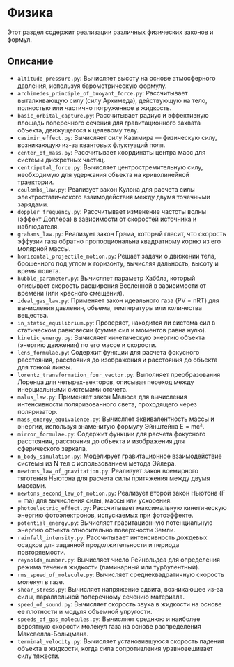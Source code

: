 # Физика

Этот раздел содержит реализации различных физических законов и формул.

## Описание

*   `altitude_pressure.py`: Вычисляет высоту на основе атмосферного давления, используя барометрическую формулу.
*   `archimedes_principle_of_buoyant_force.py`: Рассчитывает выталкивающую силу (силу Архимеда), действующую на тело, полностью или частично погруженное в жидкость.
*   `basic_orbital_capture.py`: Рассчитывает радиус и эффективную площадь поперечного сечения для гравитационного захвата объекта, движущегося к целевому телу.
*   `casimir_effect.py`: Вычисляет силу Казимира — физическую силу, возникающую из-за квантовых флуктуаций поля.
*   `center_of_mass.py`: Рассчитывает координаты центра масс для системы дискретных частиц.
*   `centripetal_force.py`: Вычисляет центростремительную силу, необходимую для удержания объекта на криволинейной траектории.
*   `coulombs_law.py`: Реализует закон Кулона для расчета силы электростатического взаимодействия между двумя точечными зарядами.
*   `doppler_frequency.py`: Рассчитывает изменение частоты волны (эффект Доплера) в зависимости от скоростей источника и наблюдателя.
*   `grahams_law.py`: Реализует закон Грэма, который гласит, что скорость эффузии газа обратно пропорциональна квадратному корню из его молярной массы.
*   `horizontal_projectile_motion.py`: Решает задачи о движении тела, брошенного под углом к горизонту, вычисляя дальность, высоту и время полета.
*   `hubble_parameter.py`: Вычисляет параметр Хаббла, который описывает скорость расширения Вселенной в зависимости от времени (или красного смещения).
*   `ideal_gas_law.py`: Применяет закон идеального газа (PV = nRT) для вычисления давления, объема, температуры или количества вещества.
*   `in_static_equilibrium.py`: Проверяет, находится ли система сил в статическом равновесии (сумма сил и моментов равна нулю).
*   `kinetic_energy.py`: Вычисляет кинетическую энергию объекта (энергию движения) по его массе и скорости.
*   `lens_formulae.py`: Содержит функции для расчета фокусного расстояния, расстояния до изображения и расстояния до объекта для тонкой линзы.
*   `lorentz_transformation_four_vector.py`: Выполняет преобразования Лоренца для четырех-векторов, описывая переход между инерциальными системами отсчета.
*   `malus_law.py`: Применяет закон Малюса для вычисления интенсивности поляризованного света, проходящего через поляризатор.
*   `mass_energy_equivalence.py`: Вычисляет эквивалентность массы и энергии, используя знаменитую формулу Эйнштейна E = mc².
*   `mirror_formulae.py`: Содержит функции для расчета фокусного расстояния, расстояния до объекта и изображения для сферического зеркала.
*   `n_body_simulation.py`: Моделирует гравитационное взаимодействие системы из N тел с использованием метода Эйлера.
*   `newtons_law_of_gravitation.py`: Реализует закон всемирного тяготения Ньютона для расчета силы притяжения между двумя массами.
*   `newtons_second_law_of_motion.py`: Реализует второй закон Ньютона (F = ma) для вычисления силы, массы или ускорения.
*   `photoelectric_effect.py`: Рассчитывает максимальную кинетическую энергию фотоэлектронов, испускаемых при фотоэффекте.
*   `potential_energy.py`: Вычисляет гравитационную потенциальную энергию объекта относительно поверхности Земли.
*   `rainfall_intensity.py`: Рассчитывает интенсивность дождевых осадков для заданной продолжительности и периода повторяемости.
*   `reynolds_number.py`: Вычисляет число Рейнольдса для определения режима течения жидкости (ламинарный или турбулентный).
*   `rms_speed_of_molecule.py`: Вычисляет среднеквадратичную скорость молекул в газе.
*   `shear_stress.py`: Вычисляет напряжение сдвига, возникающее из-за силы, параллельной поперечному сечению материала.
*   `speed_of_sound.py`: Вычисляет скорость звука в жидкости на основе ее плотности и модуля объемной упругости.
*   `speeds_of_gas_molecules.py`: Вычисляет среднюю и наиболее вероятную скорости молекул газа на основе распределения Максвелла-Больцмана.
*   `terminal_velocity.py`: Вычисляет установившуюся скорость падения объекта в жидкости, когда сила сопротивления уравновешивает силу тяжести.
